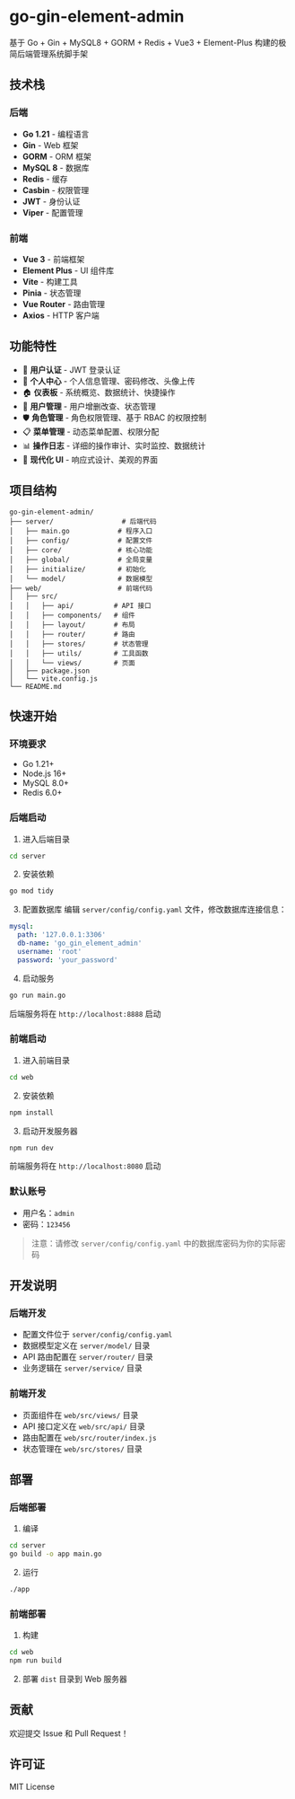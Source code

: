 # go-gin-element-admin

基于 Go + Gin + MySQL8 + GORM + Redis + Vue3 + Element-Plus 构建的极简后端管理系统脚手架

## 技术栈

### 后端
- **Go 1.21** - 编程语言
- **Gin** - Web 框架
- **GORM** - ORM 框架
- **MySQL 8** - 数据库
- **Redis** - 缓存
- **Casbin** - 权限管理
- **JWT** - 身份认证
- **Viper** - 配置管理

### 前端
- **Vue 3** - 前端框架
- **Element Plus** - UI 组件库
- **Vite** - 构建工具
- **Pinia** - 状态管理
- **Vue Router** - 路由管理
- **Axios** - HTTP 客户端

## 功能特性

- 🔐 **用户认证** - JWT 登录认证
- 👤 **个人中心** - 个人信息管理、密码修改、头像上传
- 🏠 **仪表板** - 系统概览、数据统计、快捷操作
- 👥 **用户管理** - 用户增删改查、状态管理
- 🛡️ **角色管理** - 角色权限管理、基于 RBAC 的权限控制
- 📋 **菜单管理** - 动态菜单配置、权限分配
- 📊 **操作日志** - 详细的操作审计、实时监控、数据统计
- 🎨 **现代化 UI** - 响应式设计、美观的界面

## 项目结构

```
go-gin-element-admin/
├── server/                 # 后端代码
│   ├── main.go            # 程序入口
│   ├── config/            # 配置文件
│   ├── core/              # 核心功能
│   ├── global/            # 全局变量
│   ├── initialize/        # 初始化
│   └── model/             # 数据模型
├── web/                   # 前端代码
│   ├── src/
│   │   ├── api/          # API 接口
│   │   ├── components/   # 组件
│   │   ├── layout/       # 布局
│   │   ├── router/       # 路由
│   │   ├── stores/       # 状态管理
│   │   ├── utils/        # 工具函数
│   │   └── views/        # 页面
│   ├── package.json
│   └── vite.config.js
└── README.md
```

## 快速开始

### 环境要求

- Go 1.21+
- Node.js 16+
- MySQL 8.0+
- Redis 6.0+

### 后端启动

1. 进入后端目录
```bash
cd server
```

2. 安装依赖
```bash
go mod tidy
```

3. 配置数据库
编辑 `server/config/config.yaml` 文件，修改数据库连接信息：
```yaml
mysql:
  path: '127.0.0.1:3306'
  db-name: 'go_gin_element_admin'
  username: 'root'
  password: 'your_password'
```

4. 启动服务
```bash
go run main.go
```

后端服务将在 `http://localhost:8888` 启动

### 前端启动

1. 进入前端目录
```bash
cd web
```

2. 安装依赖
```bash
npm install
```

3. 启动开发服务器
```bash
npm run dev
```

前端服务将在 `http://localhost:8080` 启动

### 默认账号

- 用户名：`admin`
- 密码：`123456`

> 注意：请修改 `server/config/config.yaml` 中的数据库密码为你的实际密码

## 开发说明

### 后端开发

- 配置文件位于 `server/config/config.yaml`
- 数据模型定义在 `server/model/` 目录
- API 路由配置在 `server/router/` 目录
- 业务逻辑在 `server/service/` 目录

### 前端开发

- 页面组件在 `web/src/views/` 目录
- API 接口定义在 `web/src/api/` 目录
- 路由配置在 `web/src/router/index.js`
- 状态管理在 `web/src/stores/` 目录

## 部署

### 后端部署

1. 编译
```bash
cd server
go build -o app main.go
```

2. 运行
```bash
./app
```

### 前端部署

1. 构建
```bash
cd web
npm run build
```

2. 部署 `dist` 目录到 Web 服务器

## 贡献

欢迎提交 Issue 和 Pull Request！

## 许可证

MIT License

